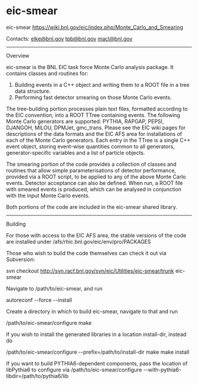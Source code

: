 # eic-smear

eic-smear
https://wiki.bnl.gov/eic/index.php/Monte_Carlo_and_Smearing

Contacts:
elke@bnl.gov
tpb@bnl.gov
macl@bnl.gov

--------------------------------------------------------------------------------
Overview

eic-smear is the BNL EIC task force Monte Carlo analysis package.
It contains classes and routines for:
1) Building events in a C++ object and writing them to a ROOT file in a tree
   data structure.
2) Performing fast detector smearing on those Monte Carlo events.

The tree-building portion processes plain text files, formatted according to
the EIC convention, into a ROOT TTree containing events.
The following Monte Carlo generators are supported:
PYTHIA, RAPGAP, PEPSI, DJANGOH, MILOU, DPMJet, gmc_trans.
Please see the EIC wiki pages for descriptions of the data formats and
the EIC AFS area for installations of each of the Monte Carlo generators.
Each entry in the TTree is a single C++ event object, storing event-wise 
quantities common to all generators, generator-specific variables and
a list of particle objects.

The smearing portion of the code provides a collection of classes and routines
that allow simple parameterisations of detector performance, provided via a
ROOT script, to be applied to any of the above Monte Carlo
events. Detector acceptance can also be defined. When run, a ROOT file with
smeared events is produced, which can be analysed in conjunction with the
input Monte Carlo events.

Both portions of the code are included in the eic-smear shared library.

--------------------------------------------------------------------------------
Building

For those with access to the EIC AFS area, the stable versions of the
code are installed under
/afs/rhic.bnl.gov/eic/env/pro/PACKAGES

Those who wish to build the code themselves can check it out via Subversion:

svn checkout http://svn.racf.bnl.gov/svn/eic/Utilities/eic-smear/trunk eic-smear

Navigate to /path/to/eic-smear, and run

autoreconf --force --install

Create a directory in which to build eic-smear, navigate to that and run

/path/to/eic-smear/configure
make

If you wish to install the generated libraries in a location install-dir,
instead do

/path/to/eic-smear/configure --prefix=/path/to/install-dir
make
make install

If you want to build PYTHIA6-dependent components, pass the location
of libPythia6 to configure via
/path/to/eic-smear/configure --with-pythia6-libdir=/path/to/pythia6/lib
